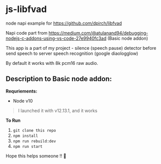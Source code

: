 # js-libfvad
node napi example for https://github.com/dpirch/libfvad

Napi code part from https://medium.com/@atulanand94/debugging-nodejs-c-addons-using-vs-code-27e9940fc3ad (Basic node addon)


This app is a part of my project -  silence (speech pause) detector before send speech to server speech recognition (google diaologglow)

By default it works with 8k pcm16 raw audio.

## **Description to Basic node addon:**
**Requriements:**

- Node v10
> I launched it with v12.13.1, and it works

**To Run**

1. `git clone this repo`
2. `npm install`
3. `npm run rebuild:dev`
4. `npm run start`


Hope this helps someone !! 🌮